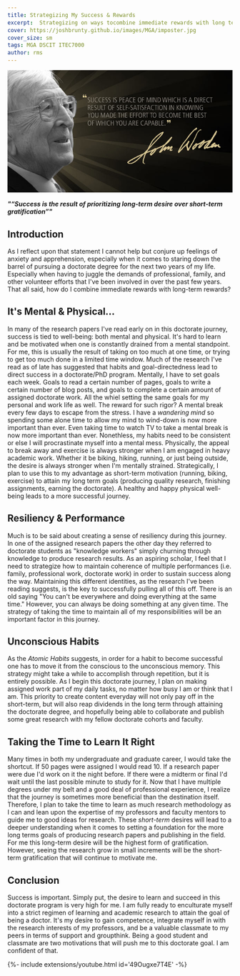 ```yaml
---
title: Strategizing My Success & Rewards
excerpt:  Strategizing on ways tocombine immediate rewards with long term rewards (Journal Entry 3)
cover: https://joshbrunty.github.io/images/MGA/imposter.jpg
cover_size: sm
tags: MGA DSCIT ITEC7000
author: rms
---
```


![Image](/images/MGA/woodensuccess.jpg)

***"“Success is the result of prioritizing long-term desire over short-term gratification”"***

## Introduction 
As I reflect upon that statement I cannot help but conjure up feelings of anxiety and apprehension, especially when it comes to staring down the barrel of pursuing a doctorate degree for the next two years of my life. Especially when having to juggle the demands of professional, family, and other volunteer efforts that I've been involved in over the past few years. That all said, how do I combine immediate rewards with long-term rewards?

## It's Mental & Physical...
In many of the research papers I've read early on in this doctorate journey, success is tied to well-being: both mental and physical. It's hard to learn and be motivated when one is constantly drained from a mental standpoint. For me, this is usually the result of taking on too much at one time, or trying to get too much done in a limited time window. Much of the research I've read as of late has suggested that habits and goal-directedness lead to direct success in a doctorate/PhD program. Mentally, I have to set goals each week. Goals to read a certain number of pages, goals to write a certain number of blog posts, and goals to complete a certain amount of assigned doctorate work. All the whiel setting the same goals for my personal and work life as well. The reward for such rigor? A mental break every few days to escape from the stress. I have a *wandering mind* so spending some alone time to allow my mind to wind-down is now more important than ever. Even taking time to watch TV to take a mental break is now more important than ever. Nonethless, my habits need to be consistent or else I will procrastinate myself into a mental mess. Physically, the appeal to break away and exercise is always stronger when I am engaged in heavy academic work. Whether it be biking, hiking, running, or just being outside, the desire is always stronger when I'm mentally strained. Strategically, I plan to use this to my advantage as short-term motivation (running, biking, exercise) to attain my long term goals (producing quality research, finishing assignments, earning the doctorate). A healthy and happy physical well-being leads to a more successful journey.

## Resiliency & Performance
Much is to be said about creating a sense of resiliency during this journey. In one of the assigned research papers the other day they referred to doctorate students as "knowledge workers" simply churning through knowledge to produce research results. As an aspiring scholar, I feel that I need to strategize how to maintain coherence of multiple performances (i.e. family, professional work, doctorate work) in order to sustain success along the way. Maintaining this different identities, as the research I've been reading suggests, is the key to successfully pulling all of this off. There is an old saying "You can't be everywhere and doing everything at the same time." However, you can always be doing something at any given time. The strategy of taking the time to maintain all of my responsibilities will be an important factor in this journey.

## Unconscious Habits
As the *Atomic Habits* suggests, in order for a habit to become successful one has to move it from the conscious to the unconscious memory. This strategy might take a while to accomplish through repetition, but it is entirely possible. As I begin this doctorate journey, I plan on making assigned work part of my daily tasks, no matter how busy I am or think that I am. This priority to create content everyday will not only pay off in the short-term, but will also reap dividends in the long term through attaining the doctorate degree, and hopefully being able to collaborate and publish some great research with my fellow doctorate cohorts and faculty. 

## Taking the Time to Learn It Right
Many times in both my undergraduate and graduate career, I would take the shortcut. If 50 pages were assigned I would read 10. If a research paper were due I'd work on it the night before. If there were a midterm or final I'd wait until the last possible minute to study for it. Now that I have multiple degrees under my belt and a good deal of professional experience, I realize that the journey is sometimes more beneficial than the destination itself. Therefore, I plan to take the time to learn as much research methodology as I can and lean upon the expertise of my professors and faculty mentors to guide me to good ideas for research. These *short-term* desires will lead to a deeper understanding when it comes to setting a foundation for the more long terms goals of producing research papers and publishing in the field. For me this long-term desire will be the highest form of gratification. However, seeing the research grow in small increments will be the short-term gratification that will continue to motivate me.

## Conclusion
Success is important. Simply put, the desire to learn and succeed in this doctorate program is very high for me. I am fully ready to enculturate myself into a strict regimen of learning and academic research to attain the goal of being a doctor. It's my desire to gain competence, integrate myself in with the research interests of my professors, and be a valuable classmate to my peers in terms of support and groupthink. Being a good student and classmate are two motivations that will push me to this doctorate goal. I am confident of that. 

<div>{%- include extensions/youtube.html id='49Ougxe7T4E' -%}</div>
